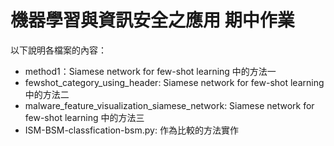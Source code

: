 # 機器學習與資訊安全之應用 期中作業

以下說明各檔案的內容：
* method1：Siamese network for few-shot learning 中的方法一
* fewshot_category_using_header: Siamese network for few-shot learning 中的方法二
* malware_feature_visualization_siamese_network: Siamese network for few-shot learning 中的方法三
* ISM-BSM-classfication-bsm.py: 作為比較的方法實作
